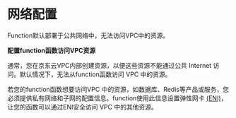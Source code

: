 # 网络配置

Function默认部署于公共网络中，无法访问VPC中的资源。

 
**配置function函数访问VPC资源**

通常，您在京东云VPC内部创建资源，以便这些资源不能通过公共 Internet 访问。默认情况下，无法从function函数访问 VPC 中的资源。

若您的function函数想要访问VPC 中的资源，如数据库、Redis等产品或服务，您必须提供私有网络和子网的配置信息。function使用此信息设置弹性网卡 [(ENI)](https://docs.aws.amazon.com/AmazonVPC/latest/UserGuide/VPC_ElasticNetworkInterfaces.html)，让您的函数可以通过ENI安全访问 VPC 中的其他资源。
